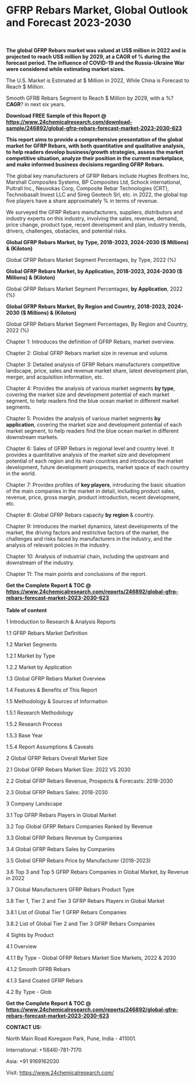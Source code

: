 <h1>GFRP Rebars Market, Global Outlook and Forecast 2023-2030</h1><br/><p><strong>The global GFRP Rebars market was valued at US$ million in 2022 and is projected to reach US$ million by 2029, at a <strong>CAGR</strong> of % during the forecast period. The influence of COVID-19 and the Russia-Ukraine War were considered while estimating market sizes.</strong></p><p>The U.S. Market is Estimated at $ Million in 2022, While China is Forecast to Reach $ Million.</p><p>Smooth GFRB Rebars Segment to Reach $ Million by 2029, with a %? <strong><strong>CAGR</strong></strong>? in next six years.</p><div><b>Download FREE Sample of this Report @ <a href="https://www.24chemicalresearch.com/download-sample/246892/global-gfrp-rebars-forecast-market-2023-2030-623">https://www.24chemicalresearch.com/download-sample/246892/global-gfrp-rebars-forecast-market-2023-2030-623</a></b></div><p><strong>This report aims to provide a comprehensive presentation of the global market for GFRP Rebars, with both quantitative and qualitative analysis, to help readers develop business/growth strategies, assess the market competitive situation, analyze their position in the current marketplace, and make informed business decisions regarding GFRP Rebars.</strong></p><p>The global key manufacturers of GFRP Rebars include Hughes Brothers Inc, Marshall Composites Systems, BP Composites Ltd, Schock international, Pultrall Inc., Neuvokas Corp, Composite Rebar Technologies (CRT), Technobasalt Invest LLC and Sireg Geotech Srl, etc. in 2022, the global top five players have a share approximately % in terms of revenue.</p><p>We surveyed the GFRP Rebars manufacturers, suppliers, distributors and industry experts on this industry, involving the sales, revenue, demand, price change, product type, recent development and plan, industry trends, drivers, challenges, obstacles, and potential risks.</p><p><strong>Global GFRP Rebars Market, by Type, 2018-2023, 2024-2030 ($ Millions) & (Kiloton)</strong></p><p>Global GFRP Rebars Market Segment Percentages, by Type, 2022 (%)</p><p><strong>Global GFRP Rebars Market, <strong>by Application</strong>, 2018-2023, 2024-2030 ($ Millions) & (Kiloton)</strong></p><p>Global GFRP Rebars Market Segment Percentages, <strong>by Application</strong>, 2022 (%)</p><p><strong>Global GFRP Rebars Market, By Region and Country, 2018-2023, 2024-2030 ($ Millions) & (Kiloton)</strong></p><p>Global GFRP Rebars Market Segment Percentages, By Region and Country, 2022 (%)</p><p>Chapter 1: Introduces the definition of GFRP Rebars, market overview.</p><p>Chapter 2: Global GFRP Rebars market size in revenue and volume.</p><p>Chapter 3: Detailed analysis of GFRP Rebars manufacturers competitive landscape, price, sales and revenue market share, latest development plan, merger, and acquisition information, etc.</p><p>Chapter 4: Provides the analysis of various market segments <strong>by type</strong>, covering the market size and development potential of each market segment, to help readers find the blue ocean market in different market segments.</p><p>Chapter 5: Provides the analysis of various market segments <strong><strong>by application</strong></strong>, covering the market size and development potential of each market segment, to help readers find the blue ocean market in different downstream markets.</p><p>Chapter 6: Sales of GFRP Rebars in regional level and country level. It provides a quantitative analysis of the market size and development potential of each region and its main countries and introduces the market development, future development prospects, market space of each country in the world.</p><p>Chapter 7: Provides profiles of <strong><strong>key players</strong></strong>, introducing the basic situation of the main companies in the market in detail, including product sales, revenue, price, gross margin, product introduction, recent development, etc.</p><p>Chapter 8: Global GFRP Rebars capacity <strong>by region </strong>& country.</p><p>Chapter 9: Introduces the market dynamics, latest developments of the market, the driving factors and restrictive factors of the market, the challenges and risks faced by manufacturers in the industry, and the analysis of relevant policies in the industry.</p><p>Chapter 10: Analysis of industrial chain, including the upstream and downstream of the industry.</p><p>Chapter 11: The main points and conclusions of the report.</p><div><b>Get the Complete Report & TOC @ <a href="https://www.24chemicalresearch.com/reports/246892/global-gfrp-rebars-forecast-market-2023-2030-623">https://www.24chemicalresearch.com/reports/246892/global-gfrp-rebars-forecast-market-2023-2030-623</a></b></div><br><b>Table of content</b><p>1 Introduction to Research & Analysis Reports<br />
 
  1.1 GFRP Rebars Market Definition<br />
 
  1.2 Market Segments<br />
 
  1.2.1 Market by Type<br />
 
  1.2.2 Market by Application<br />
 
  1.3 Global GFRP Rebars Market Overview<br />
 
  1.4 Features & Benefits of This Report<br />
 
  1.5 Methodology & Sources of Information<br />
 
  1.5.1 Research Methodology<br />
 
  1.5.2 Research Process<br />
 
  1.5.3 Base Year<br />
 
  1.5.4 Report Assumptions & Caveats<br />
 
 2 Global GFRP Rebars Overall Market Size<br />
 
  2.1 Global GFRP Rebars Market Size: 2022 VS 2030<br />
 
  2.2 Global GFRP Rebars Revenue, Prospects & Forecasts: 2018-2030<br />
 
  2.3 Global GFRP Rebars Sales: 2018-2030<br />
 
 3 Company Landscape<br />
 
  3.1 Top GFRP Rebars Players in Global Market<br />
 
  3.2 Top Global GFRP Rebars Companies Ranked by Revenue<br />
 
  3.3 Global GFRP Rebars Revenue by Companies<br />
 
  3.4 Global GFRP Rebars Sales by Companies<br />
 
  3.5 Global GFRP Rebars Price by Manufacturer (2018-2023)<br />
 
  3.6 Top 3 and Top 5 GFRP Rebars Companies in Global Market, by Revenue in 2022<br />
 
  3.7 Global Manufacturers GFRP Rebars Product Type<br />
 
  3.8 Tier 1, Tier 2 and Tier 3 GFRP Rebars Players in Global Market<br />
 
  3.8.1 List of Global Tier 1 GFRP Rebars Companies<br />
 
  3.8.2 List of Global Tier 2 and Tier 3 GFRP Rebars Companies<br />
 
 4 Sights by Product<br />
 
  4.1 Overview<br />
 
  4.1.1 By Type - Global GFRP Rebars Market Size Markets, 2022 & 2030<br />
 
  4.1.2 Smooth GFRB Rebars<br />
 
  4.1.3 Sand Coated GFRP Rebars<br />
 
  4.2 By Type - Glob<br><div><b>Get the Complete Report & TOC @ <a href="https://www.24chemicalresearch.com/reports/246892/global-gfrp-rebars-forecast-market-2023-2030-623">https://www.24chemicalresearch.com/reports/246892/global-gfrp-rebars-forecast-market-2023-2030-623</a></b></div></p>
 
 <b>CONTACT US:</b><br>
 
 North Main Road Koregaon Park, Pune, India - 411001.<br/>
 
 International: +1(646)-781-7170<br/>
 
 Asia: +91 9169162030<br/>
 
 Visit: <a href="https://www.24chemicalresearch.com/">https://www.24chemicalresearch.com/</a>
 
 <br>